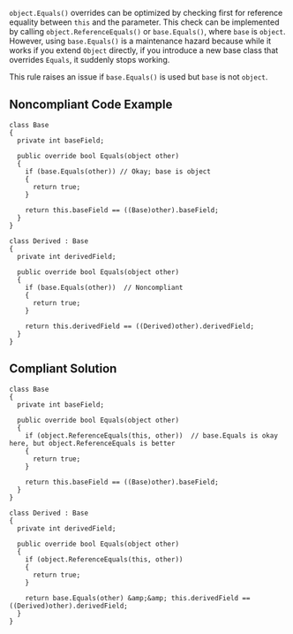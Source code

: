 
`object.Equals()` overrides can be optimized by checking first for reference equality between `this` and the parameter. This check can be implemented by calling `object.ReferenceEquals()` or `base.Equals()`, where `base` is `object`. However, using `base.Equals()` is a maintenance hazard because while it works if you extend `Object` directly, if you introduce a new base class that overrides `Equals`, it suddenly stops working.

This rule raises an issue if `base.Equals()` is used but `base` is not `object`.

## Noncompliant Code Example


    class Base
    {
      private int baseField;
    
      public override bool Equals(object other)
      {
        if (base.Equals(other)) // Okay; base is object
        {
          return true;
        }
    
        return this.baseField == ((Base)other).baseField;
      }
    }
    
    class Derived : Base
    {
      private int derivedField;
    
      public override bool Equals(object other)
      {
        if (base.Equals(other))  // Noncompliant
        {
          return true;
        }
    
        return this.derivedField == ((Derived)other).derivedField;
      }
    }


## Compliant Solution


    class Base
    {
      private int baseField;
    
      public override bool Equals(object other)
      {
        if (object.ReferenceEquals(this, other))  // base.Equals is okay here, but object.ReferenceEquals is better
        {
          return true;
        }
    
        return this.baseField == ((Base)other).baseField;
      }
    }
    
    class Derived : Base
    {
      private int derivedField;
    
      public override bool Equals(object other)
      {
        if (object.ReferenceEquals(this, other))
        {
          return true;
        }
    
        return base.Equals(other) &amp;&amp; this.derivedField == ((Derived)other).derivedField;
      }
    }

